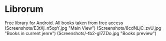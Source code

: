 # Librorum
Free library for Android. All books taken from free access
(Screenshots/E3tXj_n5opY.jpg "Main View")
(Screenshots/8cdNLjC_zvU.jpg "Books in current jenre")
(Screenshots/-tb2-gl7ZDo.jpg "Books preview")

